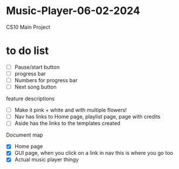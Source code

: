 # Music-Player-06-02-2024
CS10 Main Project

# to do list 
- [ ] Pause/start button
- [ ] progress bar
- [ ] Numbers for progress bar
- [ ] Next song button

feature descriptions 
- [ ] Make it pink + white and with multiple flowers!
- [ ] Nav has links to Home page, playlist page, page with credits
- [ ] Aside has the links to the templates created

Document map
- [x] Home page
- [x] GUI page, when you click on a link in nav this is where you go too
- [x] Actual music player thingy
